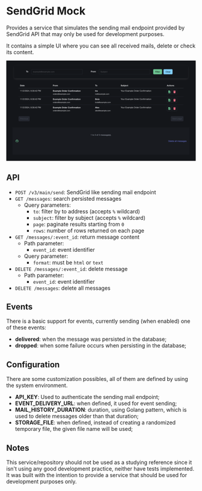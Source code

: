 # SendGrid Mock

Provides a service that simulates the sending mail endpoint provided by SendGrid API that may only be used for
development purposes.

It contains a simple UI where you can see all received mails, delete or check its content.

![UI Screenshot](screenshot.png)

## API

* `POST /v3/main/send`: SendGrid like sending mail endpoint
* `GET /messages`: search persisted messages
  * Query parameters:
    * `to`: filter by to address (accepts `%` wildcard)
    * `subject`: filter by subject (accepts `%` wildcard)
    * `page`: paginate results starting from `0`
    * `rows`: number of rows returned on each page
* `GET /messages/:event_id`: return message content
  * Path parameter:
    * `event_id`: event identifier
  * Query parameter:
    * `format`: must be `html` or `text`
* `DELETE /messages/:event_id`: delete message
  * Path parameter:
    * `event_id`: event identifier
* `DELETE /messages`: delete all messages

## Events

There is a basic support for events, currently sending (when enabled) one of these events:

* **delivered**: when the message was persisted in the database;
* **dropped**: when some failure occurs when persisting in the database;

## Configuration

There are some customization possibles, all of them are defined by using the system environment.

* **API_KEY**: Used to authenticate the sending mail endpoint;
* **EVENT_DELIVERY_URL**: when defined, it used for event sending;
* **MAIL_HISTORY_DURATION**: duration, using Golang pattern, which is used to delete messages older than that duration;
* **STORAGE_FILE**: when defined, instead of creating a randomized temporary file, the given file name will be used;

## Notes

This service/repository should not be used as a studying reference since it isn't using any good development practice,
neither have tests implemented. It was built with the intention to provide a service that should be used for development
purposes only.
